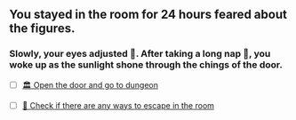## You stayed in the room for 24 hours feared about the figures.
### Slowly, your eyes adjusted 👀. After taking a long nap 🛌, you woke up as the sunlight shone through the chings of the door.

- [ ] [🏛 Open the door and go to dungeon](../WIP.md)

- [ ] [🚪 Check if there are any ways to escape in the room](../WIP.md)
